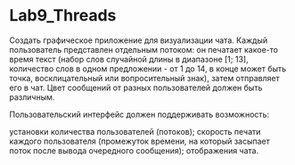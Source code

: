 # Lab9_Threads
Создать графическое приложение для визуализации чата. Каждый пользователь представлен отдельным потоком: он печатает какое-то время текст (набор слов случайной длины в диапазоне [1; 13], количество слов в одном предложении - от 1 до 14, в конце может быть точка, восклицательный или вопросительный знак), затем отправляет его в чат. Цвет сообщений от разных пользователей должен быть различным.

Пользовательский интерфейс должен поддерживать возможность:

установки количества пользователей (потоков);
скорость печати каждого пользователя (промежуток времени, на который засыпает поток после вывода очередного сообщения);
отображения чата.

